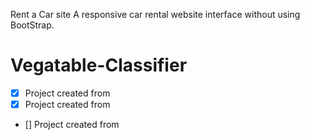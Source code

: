 Rent a Car site A responsive car rental website interface without using BootStrap.
# Vegatable-Classifier 

- [x] Project created from 
- [x] Project created from 
- [] Project created from 